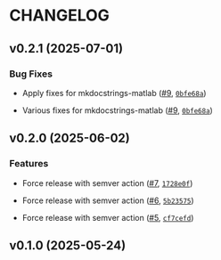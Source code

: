 # CHANGELOG


## v0.2.1 (2025-07-01)

### Bug Fixes

- Apply fixes for mkdocstrings-matlab ([#9](https://github.com/watermarkhu/maxx/pull/9),
  [`0bfe68a`](https://github.com/watermarkhu/maxx/commit/0bfe68abbc4743caa09cc02ed57f006a711a261f))

- Various fixes for mkdocstrings-matlab ([#9](https://github.com/watermarkhu/maxx/pull/9),
  [`0bfe68a`](https://github.com/watermarkhu/maxx/commit/0bfe68abbc4743caa09cc02ed57f006a711a261f))


## v0.2.0 (2025-06-02)

### Features

- Force release with semver action ([#7](https://github.com/watermarkhu/maxx/pull/7),
  [`1728e0f`](https://github.com/watermarkhu/maxx/commit/1728e0fcbd878353f11441af12d23da7d5444e88))

- Force release with semver action ([#6](https://github.com/watermarkhu/maxx/pull/6),
  [`5b23575`](https://github.com/watermarkhu/maxx/commit/5b23575d7821faf2c1064892ae12f533bbb657e3))

- Force release with semver action ([#5](https://github.com/watermarkhu/maxx/pull/5),
  [`cf7cefd`](https://github.com/watermarkhu/maxx/commit/cf7cefdbb187755143702aefcfc2fd962b73fae5))


## v0.1.0 (2025-05-24)
